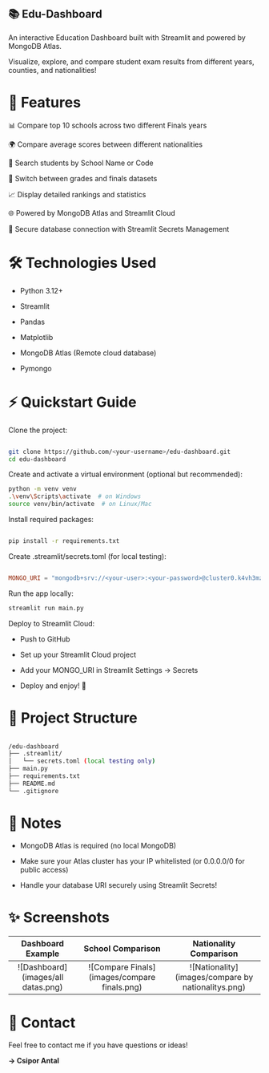 ## 📚 Edu-Dashboard
An interactive Education Dashboard built with Streamlit and powered by MongoDB Atlas.

Visualize, explore, and compare student exam results from different years, counties, and nationalities!

# 🚀 Features
📊 Compare top 10 schools across two different Finals years

🌍 Compare average scores between different nationalities

🏫 Search students by School Name or Code

📅 Switch between grades and finals datasets

📈 Display detailed rankings and statistics

🌐 Powered by MongoDB Atlas and Streamlit Cloud

🔐 Secure database connection with Streamlit Secrets Management

# 🛠 Technologies Used
- Python 3.12+

- Streamlit

- Pandas

- Matplotlib

- MongoDB Atlas (Remote cloud database)

- Pymongo
  
# ⚡ Quickstart Guide
Clone the project:

```bash

git clone https://github.com/<your-username>/edu-dashboard.git
cd edu-dashboard
```

Create and activate a virtual environment (optional but recommended):

```bash
python -m venv venv
.\venv\Scripts\activate  # on Windows
source venv/bin/activate  # on Linux/Mac
```

Install required packages:

```bash

pip install -r requirements.txt
```
Create .streamlit/secrets.toml (for local testing):

```toml

MONGO_URI = "mongodb+srv://<your-user>:<your-password>@cluster0.k4vh3mz.mongodb.net/edu_dashboard?retryWrites=true&w=majority&appName=Cluster0"
```
Run the app locally:

```bash
streamlit run main.py
```
Deploy to Streamlit Cloud:

- Push to GitHub

- Set up your Streamlit Cloud project

- Add your MONGO_URI in Streamlit Settings → Secrets

- Deploy and enjoy! 🚀

# 📂 Project Structure
```bash

/edu-dashboard
├── .streamlit/
│   └── secrets.toml (local testing only)
├── main.py
├── requirements.txt
├── README.md
└── .gitignore
```
# 📝 Notes
- MongoDB Atlas is required (no local MongoDB)

- Make sure your Atlas cluster has your IP whitelisted (or 0.0.0.0/0 for public access)

- Handle your database URI securely using Streamlit Secrets!

# ✨ Screenshots

| Dashboard Example | School Comparison | Nationality Comparison |
|:---:|:---:|:---:|
| ![Dashboard](images/all datas.png) | ![Compare Finals](images/compare finals.png) | ![Nationality](images/compare by nationalitys.png) |


# 📧 Contact
Feel free to contact me if you have questions or ideas! 

**→ Csipor Antal**
